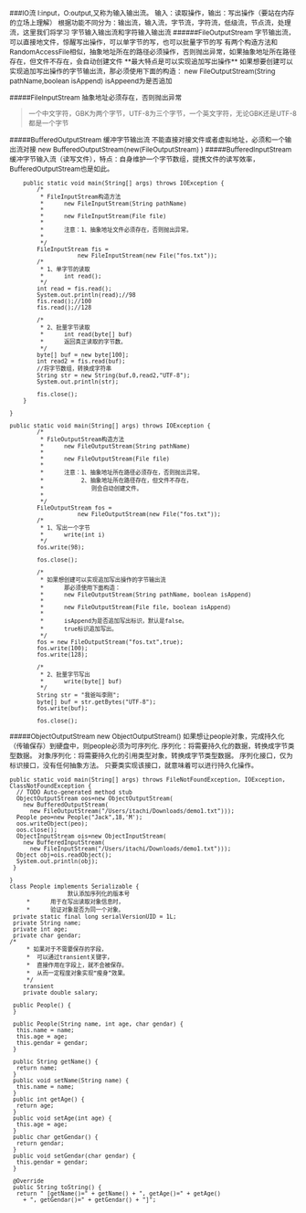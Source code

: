 <small>
###IO流
I:input，O:output,又称为输入输出流。
输入：读取操作，输出：写出操作（要站在内存的立场上理解）
根据功能不同分为：输出流，输入流，字节流，字符流，低级流，节点流，处理流，这里我们将学习 字节输入输出流和字符输入输出流
######FileOutputStream
字节输出流，可以直接地文件，惊醒写出操作，可以单字节的写，也可以批量字节的写
有两个构造方法和RandomAccessFile相似，抽象地址所在的路径必须操作，否则抛出异常，如果抽象地址所在路径存在，但文件不存在，会自动创建文件
**最大特点是可以实现追加写出操作**
如果想要创建可以实现追加写出操作的字节输出流，那必须使用下面的构造：
new FileOutputStream(String pathName,boolean isAppend)
isAppeend为是否追加

#####FileInputStream
抽象地址必须存在，否则抛出异常
> 一个中文字符，GBK为两个字节，UTF-8为三个字节，一个英文字符，无论GBK还是UTF-8都是一个字节

#####BufferedOutputStream
缓冲字节输出流
不能直接对接文件或者虚拟地址，必须和一个输出流对接
new BufferedOutputStream(new(FileOutputStream) )
#####BufferedInputStream
缓冲字节输入流（读写文件），特点：自身维护一个字节数组，提携文件的读写效率，BufferedOutputStream也是如此。
```
	public static void main(String[] args) throws IOException {
		/*
		 * FileInputStream构造方法
		 * 		new FileInputStream(String pathName)
		 * 
		 * 		new FileInputStream(File file)
		 * 			
		 * 		注意：1、抽象地址文件必须存在，否则抛出异常。
		 * 
		 */
		FileInputStream fis = 
					new FileInputStream(new File("fos.txt"));
		/*
		 * 1、单字节的读取
		 * 		int read();
		 */
		int read = fis.read();
		System.out.println(read);//98
		fis.read();//100
		fis.read();//128
		
		/*
		 * 2、批量字节读取
		 * 		int read(byte[] buf)
		 * 		返回真正读取的字节数。
		 */
		byte[] buf = new byte[100];
		int read2 = fis.read(buf);
		//将字节数组，转换成字符串
		String str = new String(buf,0,read2,"UTF-8");
		System.out.println(str);
		
		fis.close();
	}

}
```
```
public static void main(String[] args) throws IOException {
		/*
		 * FileOutputStream构造方法
		 * 		new FileOutputStream(String pathName)
		 * 
		 * 		new FileOutputStream(File file)
		 * 			
		 * 		注意：1、抽象地址所在路径必须存在，否则抛出异常。
		 * 			 2、抽象地址所在路径存在，但文件不存在，
		 * 				则会自动创建文件。
		 * 
		 */
		FileOutputStream fos = 
					new FileOutputStream(new File("fos.txt"));
		/*
		 * 1、写出一个字节
		 * 		write(int i)
		 */
		fos.write(98);
		
		fos.close();
		
		/*
		 * 如果想创建可以实现追加写出操作的字节输出流
		 * 		那必须使用下面构造：
		 * 		new FileOutputStream(String pathName, boolean isAppend)
		 * 
		 * 		new FileOutputStream(File file, boolean isAppend)
		 * 
		 * 		isAppend为是否追加写出标识，默认是false。
		 * 		true标识追加写出。
		 */
		fos = new FileOutputStream("fos.txt",true);
		fos.write(100);
		fos.write(128);
		
		/*
		 * 2、批量字节写出
		 * 		write(byte[] buf)
		 */
		String str = "我爸叫李刚";
		byte[] buf = str.getBytes("UTF-8");
		fos.write(buf);
		
		fos.close();
```

#####ObjectOutputStream
new ObjectOutputStream()
如果想让people对象，完成持久化（传输保存）到硬盘中，则people必须为可序列化.
序列化：将需要持久化的数据，转换成字节类型数据。
对象序列化：将需要持久化的引用类型对象，转换成字节类型数据。
序列化接口，仅为标识接口，没有任何抽象方法。
只要类实现该接口，就意味着可以进行持久化操作。
```
public static void main(String[] args) throws FileNotFoundException, IOException, ClassNotFoundException {
  // TODO Auto-generated method stub
  ObjectOutputStream oos=new ObjectOutputStream(
    new BufferedOutputStream(
      new FileOutputStream("/Users/itachi/Downloads/demo1.txt")));
  People peo=new People("Jack",18,'M');
  oos.writeObject(peo);
  oos.close();
  ObjectInputStream ois=new ObjectInputStream(
    new BufferedInputStream(
      new FileInputStream("/Users/itachi/Downloads/demo1.txt")));
  Object obj=ois.readObject();
  System.out.println(obj);
 }

}
class People implements Serializable {
                 默认添加序列化的版本号
	 * 		用于在写出读取对象信息时，
	 * 		验证对象是否为同一个对象。
 private static final long serialVersionUID = 1L;
 private String name;
 private int age;
 private char gendar;
/*
	 * 如果对于不需要保存的字段，
	 * 	可以通过transient关键字，
	 * 	直接作用在字段上，就不会被保存。
	 * 	从而一定程度对象实现“瘦身”效果。
	 */
	transient
	private double salary;
  
 public People() {
 }
 
 public People(String name, int age, char gendar) {
  this.name = name;
  this.age = age;
  this.gendar = gendar;
 }

 public String getName() {
  return name;
 }
 public void setName(String name) {
  this.name = name;
 }
 public int getAge() {
  return age;
 }
 public void setAge(int age) {
  this.age = age;
 }
 public char getGendar() {
  return gendar;
 }
 public void setGendar(char gendar) {
  this.gendar = gendar;
 }

 @Override
 public String toString() {
  return " [getName()=" + getName() + ", getAge()=" + getAge()
    + ", getGendar()=" + getGendar() + "]";
```

